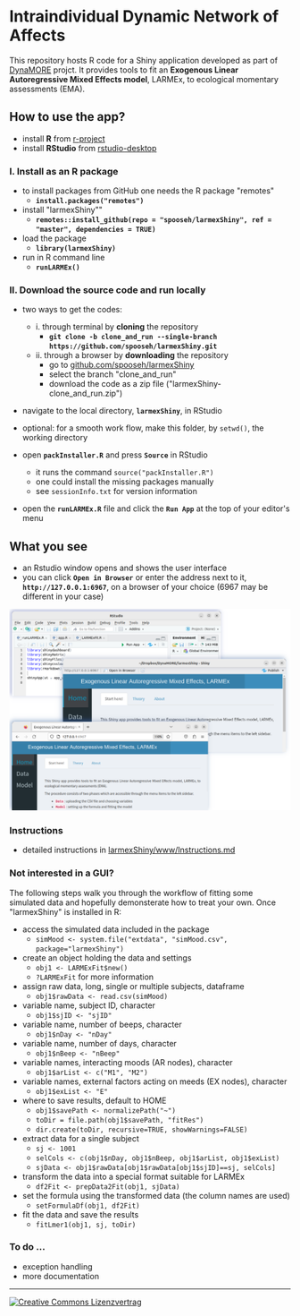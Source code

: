 # Intraindividual Dynamic Network of Affects

This repository hosts R code for a Shiny application developed as part of [DynaMORE](http://www.dynamore-project.eu) projct. It provides tools to fit an **Exogenous Linear Autoregressive Mixed Effects model**, LARMEx, to ecological momentary assessments (EMA).

## How to use the app?

-   install **R** from [r-project](https://www.r-project.org/)
-   install **RStudio** from [rstudio-desktop](https://posit.co/download/rstudio-desktop/)

### I. Install as an R package

-   to install packages from GitHub one needs the R package "remotes"
    -   **`install.packages("remotes")`**
-   install "larmexShiny""
    -   **`remotes::install_github(repo = "spooseh/larmexShiny", ref = "master", dependencies = TRUE)`**
-   load the package
    -   **`library(larmexShiny)`**
-   run in R command line
    -   **`runLARMEx()`**

### II. Download the source code and run locally

- two ways to get the codes:
    - i.  through terminal by **cloning** the repository
        -   **`git clone -b clone_and_run --single-branch https://github.com/spooseh/larmexShiny.git`**
    - ii. through a browser by **downloading** the repository 
        -   go to [github.com/spooseh/larmexShiny](https://github.com/spooseh/larmexShiny.git)
        -   select the branch "clone_and_run"
        -   download the code as a zip file ("larmexShiny-clone_and_run.zip")

-   navigate to the local directory, **`larmexShiny`**, in RStudio

-   optional: for a smooth work flow, make this folder, by `setwd()`, the working directory

-   open **`packInstaller.R`** and press **`Source`** in RStudio

    -   it runs the command `source("packInstaller.R")`
    -   one could install the missing packages manually
    -   see `sessionInfo.txt` for version information

-   open the **`runLARMEx.R`** file and click the **`Run App`** at the top of your editor's menu

## What you see

-   an Rstudio window opens and shows the user interface
-   you can click **`Open in Browser`** or enter the address next to it, **`http://127.0.0.1:6967`**, on a browser of your choice (6967 may be different in your case)

<img src="inst/www/img/RunApp3.png" alt="RunApp.png" width="600"/>

<br>

### Instructions

-   detailed instructions in [larmexShiny/www/Instructions.md](https://github.com/spooseh/larmexShiny/www/Instructions.md)

### Not interested in a GUI?
The following steps walk you through the workflow of fitting some simulated data
and hopefully demonsterate how to treat your own. Once "larmexShiny" is installed in R:
- access the simulated data included in the package
    * `simMood <- system.file("extdata", "simMood.csv", package="larmexShiny")`
- create an object holding the data and settings
    * `obj1 <- LARMExFit$new()`
    * `?LARMExFit` for more information
- assign raw data, long, single or multiple subjects, dataframe
    * `obj1$rawData <- read.csv(simMood)`
- variable name, subject ID, character 
    * `obj1$sjID <- "sjID"` 
- variable name, number of beeps, character
    * `obj1$nDay <- "nDay"`
- variable name, number of days, character 
    * `obj1$nBeep <- "nBeep"`
- variable names, interacting moods (AR nodes), character
    * `obj1$arList <- c("M1", "M2")`
- variable names, external factors acting on meeds (EX nodes), character
    * `obj1$exList <- "E"`
- where to save results, default to HOME
    * `obj1$savePath <- normalizePath("~")`
    * `toDir = file.path(obj1$savePath, "fitRes")`
    * `dir.create(toDir, recursive=TRUE, showWarnings=FALSE)`
- extract data for a single subject 
    * `sj <- 1001`
    * `selCols <- c(obj1$nDay, obj1$nBeep, obj1$arList, obj1$exList)`
    * `sjData <- obj1$rawData[obj1$rawData[obj1$sjID]==sj, selCols]`
- transform the data into a special format suitable for LARMEx
    * `df2Fit <- prepData2Fit(obj1, sjData)`
- set the formula using the transformed data (the column names are used) 
    * `setFormulaDf(obj1, df2Fit)`
- fit the data and save the results
    * `fitLmer1(obj1, sj, toDir)`


### To do ...

-   exception handling
-   more documentation

<hr>

<a rel="license" href="http://creativecommons.org/licenses/by/4.0/"> <img src="https://i.creativecommons.org/l/by/4.0/88x31.png" alt="Creative Commons Lizenzvertrag" style="right"/></img></a>
